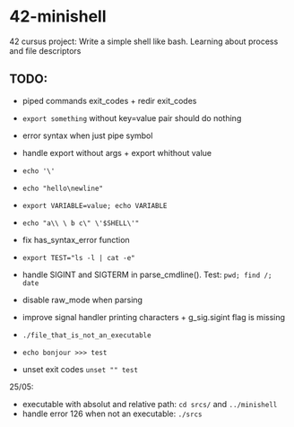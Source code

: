 # 42-minishell

42 cursus project: Write a simple shell like bash. Learning about process and file descriptors

## TODO:

- piped commands exit_codes + redir exit_codes
- `export something` without key=value pair should do nothing
- error syntax when just pipe symbol
- handle export without args + export whithout value
- `echo '\'`
- `echo "hello\newline"`
- `export VARIABLE=value; echo VARIABLE`
- `echo "a\\ \ b c\" \'$SHELL\'"`
- fix has_syntax_error function
- `export TEST="ls -l | cat -e"`

- handle SIGINT and SIGTERM in parse_cmdline(). Test: `pwd; find /; date`
- disable raw_mode when parsing
- improve signal handler printing characters + g_sig.sigint flag is missing
- `./file_that_is_not_an_executable`
- `echo bonjour >>> test`
- unset exit codes `unset "" test`

25/05:

- executable with absolut and relative path: `cd srcs/` and `../minishell`
- handle error 126 when not an executable: `./srcs`
